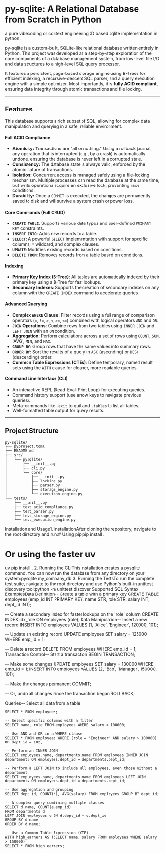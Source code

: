 # py-sqlite: A Relational Database from Scratch in Python

a pure vibecoding or context engineering :D based sqlite implementation in python.

py-sqlite is a custom-built, SQLite-like relational database written entirely in Python. This project was developed as a step-by-step exploration of the core components of a database management system, from low-level file I/O and data structures to a high-level SQL query processor.

It features a persistent, page-based storage engine using B-Trees for efficient indexing, a recursive-descent SQL parser, and a query execution engine with a simple optimizer. Most importantly, it is **fully ACID compliant**, ensuring data integrity through atomic transactions and file locking.

---

## Features

This database supports a rich subset of SQL, allowing for complex data manipulation and querying in a safe, reliable environment.

#### Full ACID Compliance
* **Atomicity:** Transactions are "all or nothing." Using a rollback journal, any operation that is interrupted (e.g., by a crash) is automatically undone, ensuring the database is never left in a corrupted state.
* **Consistency:** The database state is always valid, enforced by the atomic nature of transactions.
* **Isolation:** Concurrent access is managed safely using a file-locking mechanism. Multiple processes can read the database at the same time, but write operations acquire an exclusive lock, preventing race conditions.
* **Durability:** Once a `COMMIT` is executed, the changes are permanently saved to disk and will survive a system crash or power loss.

#### Core Commands (Full CRUD)
* **`CREATE TABLE`**: Supports various data types and user-defined `PRIMARY KEY` constraints.
* **`INSERT INTO`**: Adds new records to a table.
* **`SELECT`**: A powerful `SELECT` implementation with support for specific columns, `*` wildcard, and complex clauses.
* **`UPDATE`**: Modifies existing records based on conditions.
* **`DELETE FROM`**: Removes records from a table based on conditions.

#### Indexing
* **Primary Key Index (B-Tree)**: All tables are automatically indexed by their primary key using a B-Tree for fast lookups.
* **Secondary Indexes**: Supports the creation of secondary indexes on any column with the `CREATE INDEX` command to accelerate queries.

#### Advanced Querying
* **Complex `WHERE` Clause**: Filter records using a full range of comparison operators (`=`, `!=`, `>`, `<`, `>=`, `<=`) combined with logical operators `AND` and `OR`.
* **`JOIN` Operations**: Combine rows from two tables using `INNER JOIN` and `LEFT JOIN` with an `ON` condition.
* **Aggregation**: Perform calculations across a set of rows using `COUNT`, `SUM`, 'AVG', `MIN`, and `MAX`.
* **`GROUP BY`**: Group rows that have the same values into summary rows.
* **`ORDER BY`**: Sort the results of a query in `ASC` (ascending) or `DESC` (descending) order.
* **Common Table Expressions (CTEs)**: Define temporary, named result sets using the `WITH` clause for cleaner, more readable queries.

#### Command Line Interface (CLI)
* An interactive REPL (Read-Eval-Print Loop) for executing queries.
* Command history support (use arrow keys to navigate previous queries).
* Meta-commands like `.exit` to quit and `.tables` to list all tables.
* Well-formatted table output for query results.

---

## Project Structure

```text
py-sqlite/
├── pyproject.toml
├── README.md
├── src/
│   └── pysqlite/
│       ├── __init__.py
│       ├── cli.py
│       └── core/
│           ├── __init__.py
│           ├── locking.py
│           ├── parser.py
│           ├── storage_engine.py
│           └── execution_engine.py
└── tests/
    ├── __init__.py
    ├── test_acid_compliance.py
    ├── test_parser.py
    ├── test_storage_engine.py
    └── test_execution_engine.py
```

Installation and Usage1. InstallationAfter cloning the repository, navigate to the root directory and run:# Using pip
pip install .

# Or using the faster uv
uv pip install .
2. Running the CLIThis installation creates a pysqlite command. You can now run the database from any directory on your system:pysqlite my_company_db
3. Running the TestsTo run the complete test suite, navigate to the root directory and use Python's built-in unittest discovery tool:python -m unittest discover
Supported SQL Syntax ExamplesData Definition-- Create a table with a primary key
CREATE TABLE employees (emp_id INT PRIMARY KEY, name STR, role STR, salary INT, dept_id INT);

-- Create a secondary index for faster lookups on the 'role' column
CREATE INDEX idx_role ON employees (role);
Data Manipulation-- Insert a new record
INSERT INTO employees VALUES (1, 'Alice', 'Engineer', 120000, 101);

-- Update an existing record
UPDATE employees SET salary = 125000 WHERE emp_id = 1;

-- Delete a record
DELETE FROM employees WHERE emp_id = 1;
Transaction Control-- Start a transaction
BEGIN TRANSACTION;

-- Make some changes
UPDATE employees SET salary = 130000 WHERE emp_id = 1;
INSERT INTO employees VALUES (2, 'Bob', 'Manager', 150000, 101);

-- Make the changes permanent
COMMIT;

-- Or, undo all changes since the transaction began
ROLLBACK;

Queries-- Select all data from a table
```
SELECT * FROM employees;

-- Select specific columns with a filter
SELECT name, role FROM employees WHERE salary > 100000;

-- Use AND and OR in a WHERE clause
SELECT * FROM employees WHERE (role = 'Engineer' AND salary > 100000) OR dept_id = 102;

-- Perform an INNER JOIN
SELECT employees.name, departments.name FROM employees INNER JOIN departments ON employees.dept_id = departments.dept_id;

-- Perform a LEFT JOIN to include all employees, even those without a department
SELECT employees.name, departments.name FROM employees LEFT JOIN departments ON employees.dept_id = departments.dept_id;

-- Use aggregation and grouping
SELECT dept_id, COUNT(*), AVG(salary) FROM employees GROUP BY dept_id;

-- A complex query combining multiple clauses
SELECT d.name, COUNT(e.emp_id)
FROM departments d
LEFT JOIN employees e ON d.dept_id = e.dept_id
GROUP BY d.name
ORDER BY d.name;

-- Use a Common Table Expression (CTE)
WITH high_earners AS (SELECT name, salary FROM employees WHERE salary > 150000)
SELECT * FROM high_earners;
```

